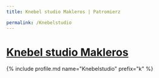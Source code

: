 ```yaml
---
title: Knebel studio Makleros | Patromierz

permalink: /Knebelstudio
---
```


# [Knebel studio Makleros](https://patronite.pl/Knebelstudio)

{% include profile.md name="Knebelstudio" prefix="k" %}
